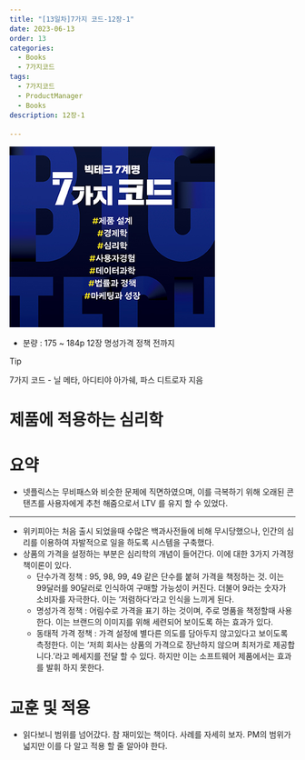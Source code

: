 ```yaml
---
title: "[13일차]7가지 코드-12장-1"
date: 2023-06-13
order: 13
categories:
  - Books
  - 7가지코드
tags:
  - 7가지코드
  - ProductManager
  - Books
description: 12장-1     

---
```

![표지](./7code_img/Untitled.png)
- 분량 : 175 ~ 184p 12장 명성가격 정책 전까지

>[!tip]
>7가지 코드 - 닐 메타, 아디티야 아가쉐, 파스 디트로자 지음

# 제품에 적용하는 심리학

# 요약

- 넷플릭스는 무비패스와 비슷한 문제에 직면하였으며, 이를 극복하기 위해 오래된 콘탠츠를 사용자에게 추천 해줌으로서 LTV 를 유지 할 수 있었다.

---

- 위키피아는 처음 출시 되었을때 수많은 백과사전들에 비해 무시당했으나, 인간의 심리를 이용하여 자발적으로 일을 하도록 시스템을 구축했다.
- 상품의 가격을 설정하는 부분은 심리학의 개념이 들어간다. 이에 대한 3가지 가격정책이론이 있다.
    - 단수가격 정책 : 95, 98, 99, 49 같은 단수를 붙혀 가격을 책정하는 것.
    이는 99달러를 90달러로 인식하여 구매할 가능성이 커진다. 더불어 9라는 숫자가 소비자를 자극한다. 이는 ‘저렴하다’라고 인식을 느끼게 된다.
    - 명성가격 정책 : 어림수로 가격을 표기 하는 것이며, 주로 명품을 책정할때 사용한다. 
    이는 브랜드의 이미지를 위해 세련되어 보이도록 하는 효과가 있다.
    - 동태적 가격 정책 : 가격 설정에 별다른 의도를 담아두지 않고있다고 보이도록 측정한다. 이는 ‘저희 회사는 상품의 가격으로 장난하지 않으며 최저가로 제공합니다.’라고 메세지를 전달 할 수 있다. 
    하지만 이는 소프트웨어 제품에서는 효과를 발휘 하지 못한다.

# 교훈 및 적용

- 읽다보니 범위를 넘어갔다. 참 재미있는 책이다. 사례를 자세히 보자. PM의 범위가 넓지만 이를 다 알고 적용 할 줄 알아야 한다.